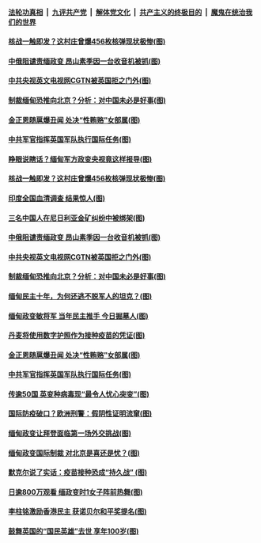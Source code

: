 

####  [法轮功真相](../../../../basic/blob/master/README.md?t=02051231) &nbsp;|&nbsp; [九评共产党](../../../../9ping.md/blob/master/README.md?t=02051231) &nbsp;|&nbsp; [解体党文化](../../../../jtdwh.md/blob/master/README.md?t=02051231)  &nbsp;|&nbsp; [共产主义的终极目的](../../../../gczydzjmd.md/blob/master/README.md?t=02051231) &nbsp;|&nbsp; [魔鬼在统治我们的世界](../../../../mgztzwmdsj.md/blob/master/README.md?t=02051231) 

#### [核战一触即发？这村庄曾爆456枚核弹现状极惨(图)](../pages/p9/961431.md?t=02051231) 

#### [中俄阻谴责缅政变 昂山素季因一台收音机被抓(图)](../pages/p9/961428.md?t=02051231) 

#### [中共央视英文电视网CGTN被英国拒之门外(图)](../pages/p9/961466.md?t=02051231) 

#### [制裁缅甸恐推向北京？分析：对中国未必是好事(图)](../pages/p9/961304.md?t=02051231) 

#### [金正恩随扈爆丑闻 处决“性贿赂”女部属(图)](../pages/p9/961307.md?t=02051231) 

#### [中共军官指挥英国军队执行国际任务(图)](../pages/p9/961336.md?t=02051231) 

#### [睁眼说瞎话？缅甸军方政变央视竟这样报导(图)](../pages/p9/961521.md?t=02051231) 

#### [核战一触即发？这村庄曾爆456枚核弹现状极惨(图)](../pages/p9/961431.md?t=02051231) 

#### [印度全国血清调查 结果惊人(图)](../pages/p9/961499.md?t=02051231) 

#### [三名中国人在尼日利亚金矿纠纷中被绑架(图)](../pages/p9/961497.md?t=02051231) 

#### [中俄阻谴责缅政变 昂山素季因一台收音机被抓(图)](../pages/p9/961428.md?t=02051231) 

#### [中共央视英文电视网CGTN被英国拒之门外(图)](../pages/p9/961466.md?t=02051231) 

#### [制裁缅甸恐推向北京？分析：对中国未必是好事(图)](../pages/p9/961304.md?t=02051231) 

#### [缅甸民主十年，为何还逃不脱军人的坦克？(图)](../pages/p9/961363.md?t=02051231) 

#### [缅甸政变敏将军 当年民主推手 今日掘墓人(图)](../pages/p9/961362.md?t=02051231) 

#### [丹麦将使用数字护照作为接种疫苗的凭证(图)](../pages/p9/961348.md?t=02051231) 

#### [金正恩随扈爆丑闻 处决“性贿赂”女部属(图)](../pages/p9/961307.md?t=02051231) 

#### [中共军官指挥英国军队执行国际任务(图)](../pages/p9/961336.md?t=02051231) 

#### [传逾50国 英变种病毒现“最令人忧心突变”(图)](../pages/p9/961288.md?t=02051231) 

#### [国际防疫破口？欧洲刑警：假阴性证明流窜(图)](../pages/p9/961181.md?t=02051231) 

#### [缅甸政变让拜登面临第一场外交挑战(图)](../pages/p9/961259.md?t=02051231) 

#### [缅甸政变国际制裁 对北京是喜还是忧？(图)](../pages/p9/961258.md?t=02051231) 

#### [默克尔说了实话：疫苗接种恐成“持久战” (图)](../pages/p9/961241.md?t=02051231) 

#### [日逾800万观看 缅政变时1女子阵前热舞(图)](../pages/p9/961165.md?t=02051231) 

#### [李柱铭激励香港民主 获诺贝尔和平奖提名(图)](../pages/p9/961237.md?t=02051231) 

#### [鼓舞英国的“国民英雄”去世 享年100岁(图)](../pages/p9/961224.md?t=02051231) 

